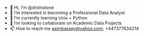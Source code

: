- 👋 Hi, I’m @drolnstone
- 👀 I’m interested in becoming a Professional Data Analyst
- 🌱 I’m currently learning Unix + Python
- 💞️ I’m looking to collaborate on Academic Data Projects
- 📫 How to reach me asimbassey@yahoo.com; +447377634214

<!---
drolnstone/drolnstone is a ✨ special ✨ repository because its `README.md` (this file) appears on your GitHub profile.
You can click the Preview link to take a look at your changes.
--->
